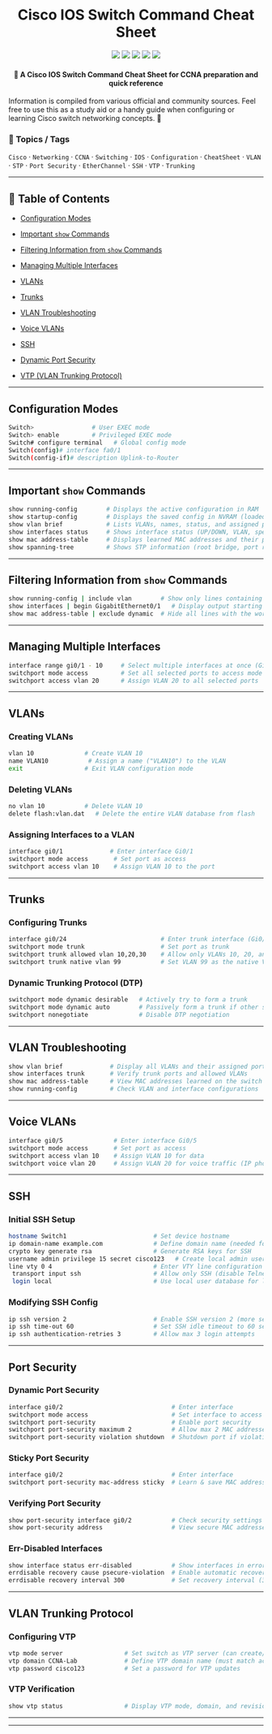 <h1 align="center">Cisco IOS Switch Command Cheat Sheet</h1>

<p align="center">
  <a href="LICENSE"><img src="https://img.shields.io/badge/License-MIT-yellow.svg"></a>
  <a href=https://www.netacad.com/><img src="https://img.shields.io/badge/Cisco-Networking-blue?logo=cisco&logoColor=white"></a>
  <a href=https://www.cisco.com/site/us/en/learn/training-certifications/certifications/enterprise/ccna/index.html><img src="https://img.shields.io/badge/CCNA-Study%20Guide-orange"></a>
  <a href=https://www.cisco.com/site/us/en/learn/training-certifications/tech-roles/network-engineer.html><img src="https://img.shields.io/badge/Role-Network%20Engineer-green"></a>
  <a href=https://github.com/hyprblaze><img src="https://img.shields.io/badge/Made%20by-HYPRBLAZE-purple?logo=github"></a>
</p>

<h4 align="center">📘 A Cisco IOS Switch Command Cheat Sheet for CCNA preparation and quick reference</h4>
Information is compiled from various official and community sources.  
Feel free to use this as a study aid or a handy guide when configuring or learning Cisco switch networking concepts. 🚀

### 🔑 Topics / Tags  
`Cisco` · `Networking` · `CCNA` · `Switching` · `IOS` · `Configuration` · `CheatSheet` · `VLAN` · `STP` · `Port Security` · `EtherChannel` · `SSH` · `VTP` · `Trunking`


---

## 📑 Table of Contents
- [Configuration Modes](#configuration-modes)

- [Important `show` Commands](#important-show-commands)

- [Filtering Information from `show` Commands](#filtering-information-from-show-commands)

- [Managing Multiple Interfaces](#Managing-Multiple-Interfaces)

- [VLANs](#VLANs)

- [Trunks](#Trunks)

- [VLAN Troubleshooting](#VLAN-Troubleshooting)

- [Voice VLANs](#Voice-VLANs)

- [SSH](#SSH)

- [Dynamic Port Security](#Dynamic-Port-Security)

- [VTP (VLAN Trunking Protocol) ](#VLAN-Trunking-Protocol)
---

## Configuration Modes

```bash
Switch>                # User EXEC mode
Switch> enable         # Privileged EXEC mode
Switch# configure terminal   # Global config mode
Switch(config)# interface fa0/1
Switch(config-if)# description Uplink-to-Router
```

---

## Important `show` Commands
```bash
show running-config        # Displays the active configuration in RAM
show startup-config        # Displays the saved config in NVRAM (loaded on boot)
show vlan brief            # Lists VLANs, names, status, and assigned ports
show interfaces status     # Shows interface status (UP/DOWN, VLAN, speed, duplex)
show mac address-table     # Displays learned MAC addresses and their ports
show spanning-tree         # Shows STP information (root bridge, port roles/states)
```

---
## Filtering Information from `show` Commands
```bash
show running-config | include vlan        # Show only lines containing "vlan"
show interfaces | begin GigabitEthernet0/1   # Display output starting from Gi0/1
show mac address-table | exclude dynamic  # Hide all lines with the word "dynamic"
```
---
## Managing Multiple Interfaces
```bash
interface range gi0/1 - 10     # Select multiple interfaces at once (Gi0/1 to Gi0/10)
switchport mode access         # Set all selected ports to access mode
switchport access vlan 20      # Assign VLAN 20 to all selected ports
```
---
## VLANs

### Creating VLANs
```bash
vlan 10              # Create VLAN 10
name VLAN10           # Assign a name ("VLAN10") to the VLAN
exit                 # Exit VLAN configuration mode
```
### Deleting VLANs
```bash
no vlan 10           # Delete VLAN 10
delete flash:vlan.dat   # Delete the entire VLAN database from flash
```
### Assigning Interfaces to a VLAN
```bash
interface gi0/1             # Enter interface Gi0/1
switchport mode access       # Set port as access
switchport access vlan 10    # Assign VLAN 10 to the port
```
---
## Trunks

### Configuring Trunks
```bash
interface gi0/24                          # Enter trunk interface (Gi0/24)
switchport mode trunk                     # Set port as trunk
switchport trunk allowed vlan 10,20,30    # Allow only VLANs 10, 20, and 30
switchport trunk native vlan 99           # Set VLAN 99 as the native VLAN
```
### Dynamic Trunking Protocol (DTP)
```bash
switchport mode dynamic desirable   # Actively try to form a trunk
switchport mode dynamic auto        # Passively form a trunk if other side is trunk/desirable
switchport nonegotiate              # Disable DTP negotiation
```
---
## VLAN Troubleshooting
```bash
show vlan brief             # Display all VLANs and their assigned ports
show interfaces trunk       # Verify trunk ports and allowed VLANs
show mac address-table      # View MAC addresses learned on the switch
show running-config         # Check VLAN and interface configurations
```
---
## Voice VLANs

```bash
interface gi0/5              # Enter interface Gi0/5
switchport mode access       # Set port as access
switchport access vlan 10    # Assign VLAN 10 for data
switchport voice vlan 20     # Assign VLAN 20 for voice traffic (IP phones)
```
---
## SSH

### Initial SSH Setup
```bash
hostname Switch1                        # Set device hostname  
ip domain-name example.com              # Define domain name (needed for RSA key)  
crypto key generate rsa                 # Generate RSA keys for SSH  
username admin privilege 15 secret cisco123   # Create local admin user  
line vty 0 4                            # Enter VTY line configuration (remote access)  
 transport input ssh                    # Allow only SSH (disable Telnet)  
 login local                            # Use local user database for login  
```
### Modifying SSH Config
```bash
ip ssh version 2                        # Enable SSH version 2 (more secure)  
ip ssh time-out 60                      # Set SSH idle timeout to 60 seconds  
ip ssh authentication-retries 3         # Allow max 3 login attempts  
```
---
## Port Security

### Dynamic Port Security  
```bash
interface gi0/2                              # Enter interface  
switchport mode access                       # Set interface to access mode  
switchport port-security                     # Enable port security  
switchport port-security maximum 2           # Allow max 2 MAC addresses  
switchport port-security violation shutdown  # Shutdown port if violation occurs  
```
### Sticky Port Security
```bash
interface gi0/2                              # Enter interface  
switchport port-security mac-address sticky  # Learn & save MAC addresses dynamically  
```
### Verifying Port Security
```bash
show port-security interface gi0/2           # Check security settings for interface  
show port-security address                   # View secure MAC addresses learned  
```
### Err-Disabled Interfaces
```bash
show interface status err-disabled           # Show interfaces in error-disabled state  
errdisable recovery cause psecure-violation  # Enable automatic recovery for port-security violations  
errdisable recovery interval 300             # Set recovery interval (300 seconds)  
```
---
## VLAN Trunking Protocol

### Configuring VTP
```bash
vtp mode server                 # Set switch as VTP server (can create/modify VLANs)  
vtp domain CCNA-Lab             # Define VTP domain name (must match across switches)  
vtp password cisco123           # Set a password for VTP updates
```
### VTP Verification
```bash
show vtp status                 # Display VTP mode, domain, and revision number  
```
---
---
